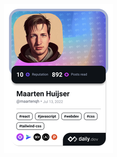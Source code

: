 <a href="https://app.daily.dev/francescociulla"><img src="./devcard.png?r=04o&type=wide" width="356" alt="Francesco's Dev Card"/></a>

<!--
**MaartenQHuijser/MaartenQHuijser** is a ✨ _special_ ✨ repository because its `README.md` (this file) appears on your GitHub profile.

Here are some ideas to get you started:

- 🔭 I’m currently working on ...
- 🌱 I’m currently learning ...
- 👯 I’m looking to collaborate on ...
- 🤔 I’m looking for help with ...
- 💬 Ask me about ...
- 📫 How to reach me: ...
- 😄 Pronouns: ...
- ⚡ Fun fact: ...
-->
